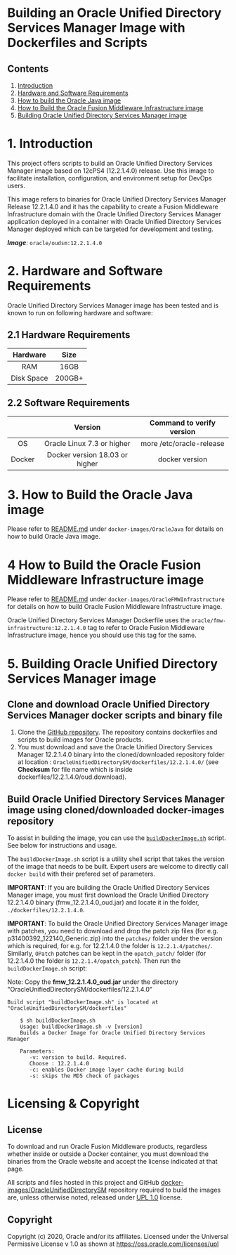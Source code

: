 Building an Oracle Unified Directory Services Manager Image with Dockerfiles and Scripts
========================================================================================

## Contents

1. [Introduction](#1-introduction)
1. [Hardware and Software Requirements](#2-hardware-and-software-requirements)
1. [How to build the Oracle Java image](#3-how-to-build-the-oracle-java-image)
1. [How to Build the Oracle Fusion Middleware Infrastructure image](#4-how-to-build-the-oracle-fusion-middleware-infrastructure-image)
1. [Building Oracle Unified Directory Services Manager image](#5-building-oracle-unified-directory-services-manager-image)

# 1. Introduction
This project offers scripts to build an Oracle Unified Directory Services Manager image based on 12cPS4 (12.2.1.4.0) release. Use this image to facilitate installation, configuration, and environment setup for DevOps users. 

This image refers to binaries for Oracle Unified Directory Services Manager Release 12.2.1.4.0 and it has the capability to create a Fusion Middleware Infrastructure domain with the Oracle Unified Directory Services Manager application deployed in a container with Oracle Unified Directory Services Manager deployed which can be targeted for development and testing.

***Image***: `oracle/oudsm:12.2.1.4.0`

# 2. Hardware and Software Requirements
Oracle Unified Directory Services Manager image has been tested and is known to run on following hardware and software:

## 2.1 Hardware Requirements

| Hardware  | Size  |
| :-------: | :---: |
| RAM       | 16GB  |
| Disk Space| 200GB+|

## 2.2 Software Requirements

|       | Version                        | Command to verify version |
| :---: | :----------------------------: | :-----------------------: |
| OS    | Oracle Linux 7.3 or higher     | more /etc/oracle-release  |
| Docker| Docker version 18.03 or higher | docker version            |

# 3. How to Build the Oracle Java image

Please refer to [README.md](../../../OracleJava/README.md) under `docker-images/OracleJava` for details on how to build Oracle Java image.

# 4 How to Build the Oracle Fusion Middleware Infrastructure image

Please refer to [README.md](../../../OracleFMWInfrastructure/README.md) under `docker-images/OracleFMWInfrastructure` for details on how to build Oracle Fusion Middleware Infrastructure image.

Oracle Unified Directory Services Manager Dockerfile uses the `oracle/fmw-infrastructure:12.2.1.4.0` tag to refer to Oracle Fusion Middleware Infrastructure image, hence you should use this tag for the same.

# 5. Building Oracle Unified Directory Services Manager image

## Clone and download Oracle Unified Directory Services Manager docker scripts and binary file

1. Clone the [GitHub repository](https://github.com/oracle/docker-images).
The repository contains dockerfiles and scripts to build images for Oracle products.
2. You must download and save the Oracle Unified Directory Services Manager 12.2.1.4.0 binary into the cloned/downloaded repository folder at location : `OracleUnifiedDirectorySM/dockerfiles/12.2.1.4.0/` (see **Checksum** for file name which is inside dockerfiles/12.2.1.4.0/oud.download).

## Build Oracle Unified Directory Services Manager image using cloned/downloaded docker-images repository

To assist in building the image, you can use the [`buildDockerImage.sh`](dockerfiles/buildDockerImage.sh) script. See below for instructions and usage.

The `buildDockerImage.sh` script is a utility shell script that takes the version of the image that needs to be built. Expert users are welcome to directly call `docker build` with their prefered set of parameters.

**IMPORTANT**: If you are building the Oracle Unified Directory Services Manager image, you must first download the Oracle Unified Directory 12.2.1.4.0 binary (fmw_12.2.1.4.0_oud.jar) and locate it in the folder, `./dockerfiles/12.2.1.4.0`.

**IMPORTANT**: To build the Oracle Unified Directory Services Manager image with patches, you need to download and drop the patch zip files (for e.g. p31400392_122140_Generic.zip) into the `patches/` folder under the version which is required, for e.g. for 12.2.1.4.0 the folder is `12.2.1.4/patches/`.  Similarly, `OPatch` patches can be kept in the `opatch_patch/` folder (for 12.2.1.4.0 the folder is `12.2.1.4/opatch_patch`). Then run the `buildDockerImage.sh` script:

Note: Copy the **fmw_12.2.1.4.0_oud.jar** under the directory "OracleUnifiedDirectorySM/dockerfiles/12.2.1.4.0"

    Build script "buildDockerImage.sh" is located at "OracleUnifiedDirectorySM/dockerfiles"

        $ sh buildDockerImage.sh
        Usage: buildDockerImage.sh -v [version]
        Builds a Docker Image for Oracle Unified Directory Services Manager

        Parameters:
           -v: version to build. Required.
           Choose : 12.2.1.4.0
           -c: enables Docker image layer cache during build
           -s: skips the MD5 check of packages

# Licensing & Copyright

## License
To download and run Oracle Fusion Middleware products, regardless whether inside or outside a Docker container, you must download the binaries from the Oracle website and accept the license indicated at that page.

All scripts and files hosted in this project and GitHub [docker-images/OracleUnifiedDirectorySM](./) repository required to build the images are, unless otherwise noted, released under [UPL 1.0](https://oss.oracle.com/licenses/upl/) license.

## Copyright
Copyright (c) 2020, Oracle and/or its affiliates.
Licensed under the Universal Permissive License v 1.0 as shown at https://oss.oracle.com/licenses/upl
